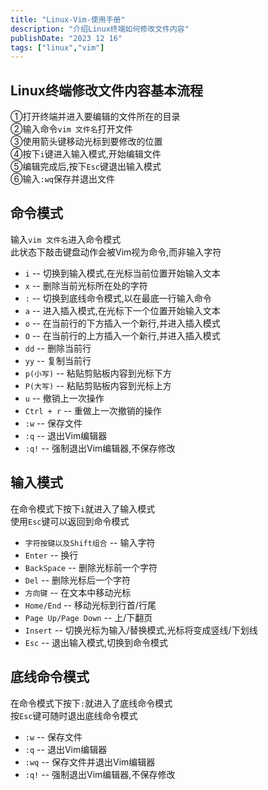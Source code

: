```yaml
---
title: "Linux-Vim-使用手册"
description: "介绍Linux终端如何修改文件内容"
publishDate: "2023 12 16"
tags: ["linux","vim"]
---
```


## Linux终端修改文件内容基本流程  
①打开终端并进入要编辑的文件所在的目录  
②输入命令`vim 文件名`打开文件  
③使用箭头键移动光标到要修改的位置  
④按下`i`键进入输入模式,开始编辑文件  
⑤编辑完成后,按下`Esc`键退出输入模式  
⑥输入`:wq`保存并退出文件  

## 命令模式  
输入`vim 文件名`进入命令模式  
此状态下敲击键盘动作会被Vim视为命令,而非输入字符   
- `i` -- 切换到输入模式,在光标当前位置开始输入文本  
- `x` -- 删除当前光标所在处的字符  
- `:` -- 切换到底线命令模式,以在最底一行输入命令  
- `a` -- 进入插入模式,在光标下一个位置开始输入文本  
- `o` -- 在当前行的下方插入一个新行,并进入插入模式  
- `O` -- 在当前行的上方插入一个新行,并进入插入模式  
- `dd` -- 删除当前行  
- `yy` -- 复制当前行  
- `p(小写)` -- 粘贴剪贴板内容到光标下方  
- `P(大写)` -- 粘贴剪贴板内容到光标上方  
- `u` -- 撤销上一次操作  
- `Ctrl + r` -- 重做上一次撤销的操作  
- `:w` -- 保存文件  
- `:q` -- 退出Vim编辑器  
- `:q!` -- 强制退出Vim编辑器,不保存修改  

## 输入模式  
在命令模式下按下`i`就进入了输入模式  
使用`Esc`键可以返回到命令模式  
- `字符按键以及Shift组合` -- 输入字符  
- `Enter` -- 换行  
- `BackSpace` -- 删除光标前一个字符  
- `Del` -- 删除光标后一个字符  
- `方向键` -- 在文本中移动光标  
- `Home/End` -- 移动光标到行首/行尾  
- `Page Up/Page Down` -- 上/下翻页  
- `Insert` -- 切换光标为输入/替换模式,光标将变成竖线/下划线  
- `Esc` -- 退出输入模式,切换到命令模式  

## 底线命令模式  
在命令模式下按下`:`就进入了底线命令模式  
按`Esc`键可随时退出底线命令模式  
- `:w` -- 保存文件   
- `:q` -- 退出Vim编辑器  
- `:wq` -- 保存文件并退出Vim编辑器   
- `:q!` -- 强制退出Vim编辑器,不保存修改    
